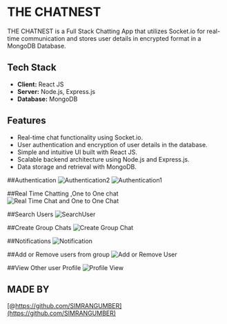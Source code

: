 # THE CHATNEST

THE CHATNEST is a Full Stack Chatting App that utilizes Socket.io for real-time communication and stores user details in encrypted format in a MongoDB Database.

## Tech Stack

- **Client:** React JS
- **Server:** Node.js, Express.js
- **Database:** MongoDB

## Features

- Real-time chat functionality using Socket.io.
- User authentication and encryption of user details in the database.
- Simple and intuitive UI built with React JS.
- Scalable backend architecture using Node.js and Express.js.
- Data storage and retrieval with MongoDB.

##Authentication
![Authentication2](https://github.com/SIMRANGUMBER/chat-app_THE-CHATNEST/assets/117030880/ff3b6dbb-252e-4fb0-910b-90db12261fad)
![Authentication1](https://github.com/SIMRANGUMBER/chat-app_THE-CHATNEST/assets/117030880/fa088207-aad5-4d36-a232-ca6560f6af9a)


##Real Time Chatting ,One to One chat
![Real Time Chat and One to One Chat](https://github.com/SIMRANGUMBER/chat-app_THE-CHATNEST/assets/117030880/4ee1edf9-528d-4c81-bc3d-5934741bcbb6)


##Search Users
![SearchUser](https://github.com/SIMRANGUMBER/chat-app_THE-CHATNEST/assets/117030880/746a102e-c8bf-4c85-9811-661a09a25347)


##Create Group Chats
![Create Group Chat](https://github.com/SIMRANGUMBER/chat-app_THE-CHATNEST/assets/117030880/3e8aa7df-4c44-4b50-b505-870636127fd1)


##Notifications
![Notification](https://github.com/SIMRANGUMBER/chat-app_THE-CHATNEST/assets/117030880/e7c8f8f3-9997-44f2-a246-46411506937a)



##Add or Remove users from group
![Add or Remove User](https://github.com/SIMRANGUMBER/chat-app_THE-CHATNEST/assets/117030880/66e62877-e0de-4472-abf7-54c6a6a68448)


##View Other user Profile
![Profile View](https://github.com/SIMRANGUMBER/chat-app_THE-CHATNEST/assets/117030880/7e282fe0-2a4e-4b9d-a200-b8ca5caae6b0)



## MADE BY

[@https://github.com/SIMRANGUMBER](https://github.com/SIMRANGUMBER)

